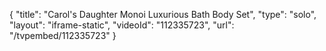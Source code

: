 {
    "title": "Carol's Daughter Monoi Luxurious Bath   Body Set",
    "type": "solo",
    "layout": "iframe-static",
    "videoId": "112335723",
    "url": "\/tvpembed\/112335723"
}